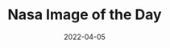 ---
title: "Nasa Image of the Day"
hash: "0390cb7970a0c01c35d7bfb28aa300d3"
original: "https://www.nasa.gov/rss/dyn/lg_image_of_the_day.rss"
date: "2022-04-05"
feedType: "RSS"
---